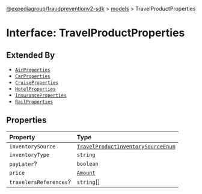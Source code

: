 [@expediagroup/fraudpreventionv2-sdk](../../index.md) > [models](../index.md) > TravelProductProperties

# Interface: TravelProductProperties

## Extended By

-   [`AirProperties`](interface.AirProperties.md)
-   [`CarProperties`](interface.CarProperties.md)
-   [`CruiseProperties`](interface.CruiseProperties.md)
-   [`HotelProperties`](interface.HotelProperties.md)
-   [`InsuranceProperties`](interface.InsuranceProperties.md)
-   [`RailProperties`](interface.RailProperties.md)

## Properties

| Property               | Type                                                                                                 |
| :--------------------- | :--------------------------------------------------------------------------------------------------- |
| `inventorySource`      | [`TravelProductInventorySourceEnum`](../type-aliases/type-alias.TravelProductInventorySourceEnum.md) |
| `inventoryType`        | `string`                                                                                             |
| `payLater`?            | `boolean`                                                                                            |
| `price`                | [`Amount`](../classes/class.Amount.md)                                                               |
| `travelersReferences`? | `string`[]                                                                                           |
